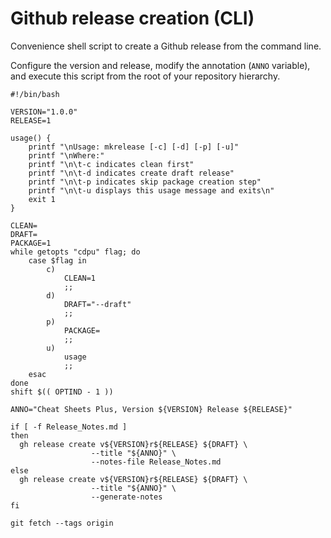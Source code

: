 # Github release creation (CLI)

Convenience shell script to create a Github release from the command line.

Configure the version and release, modify the annotation (`ANNO` variable), and execute this script from the root of your repository hierarchy.

```shell
#!/bin/bash

VERSION="1.0.0"
RELEASE=1

usage() {
    printf "\nUsage: mkrelease [-c] [-d] [-p] [-u]"
    printf "\nWhere:"
    printf "\n\t-c indicates clean first"
    printf "\n\t-d indicates create draft release"
    printf "\n\t-p indicates skip package creation step"
    printf "\n\t-u displays this usage message and exits\n"
    exit 1
}

CLEAN=
DRAFT=
PACKAGE=1
while getopts "cdpu" flag; do
    case $flag in
        c)
            CLEAN=1
            ;;
        d)
            DRAFT="--draft"
            ;;
        p)
            PACKAGE=
            ;;
        u)
            usage
            ;;
    esac
done
shift $(( OPTIND - 1 ))

ANNO="Cheat Sheets Plus, Version ${VERSION} Release ${RELEASE}"

if [ -f Release_Notes.md ]
then
  gh release create v${VERSION}r${RELEASE} ${DRAFT} \
                  --title "${ANNO}" \
                  --notes-file Release_Notes.md
else
  gh release create v${VERSION}r${RELEASE} ${DRAFT} \
                  --title "${ANNO}" \
                  --generate-notes
fi

git fetch --tags origin
```
